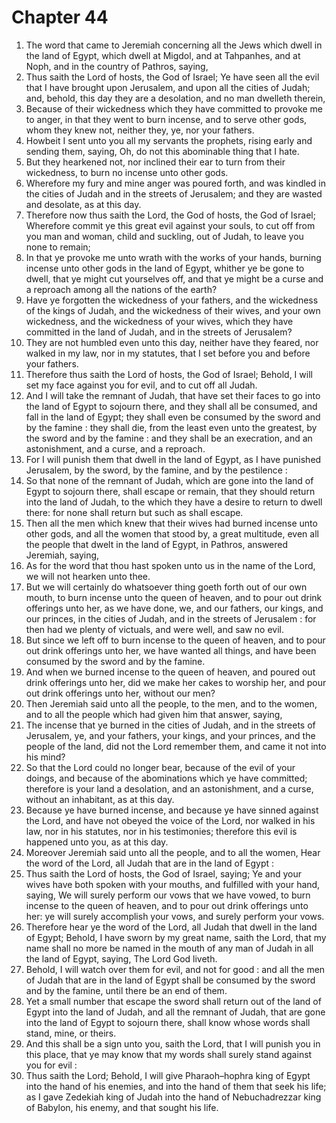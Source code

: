 # Chapter 44

1. The word that came to Jeremiah concerning all the Jews which dwell in the land of Egypt, which dwell at Migdol, and at Tahpanhes, and at Noph, and in the country of Pathros, saying,
2. Thus saith the Lord of hosts, the God of Israel; Ye have seen all the evil that I have brought upon Jerusalem, and upon all the cities of Judah; and, behold, this day they are a desolation, and no man dwelleth therein,
3. Because of their wickedness which they have committed to provoke me to anger, in that they went to burn incense, and to serve other gods, whom they knew not, neither they, ye, nor your fathers.
4. Howbeit I sent unto you all my servants the prophets, rising early and sending them, saying, Oh, do not this abominable thing that I hate.
5. But they hearkened not, nor inclined their ear to turn from their wickedness, to burn no incense unto other gods.
6. Wherefore my fury and mine anger was poured forth, and was kindled in the cities of Judah and in the streets of Jerusalem; and they are wasted and desolate, as at this day.
7. Therefore now thus saith the Lord, the God of hosts, the God of Israel; Wherefore commit ye this great evil against your souls, to cut off from you man and woman, child and suckling, out of Judah, to leave you none to remain;
8. In that ye provoke me unto wrath with the works of your hands, burning incense unto other gods in the land of Egypt, whither ye be gone to dwell, that ye might cut yourselves off, and that ye might be a curse and a reproach among all the nations of the earth?
9. Have ye forgotten the wickedness of your fathers, and the wickedness of the kings of Judah, and the wickedness of their wives, and your own wickedness, and the wickedness of your wives, which they have committed in the land of Judah, and in the streets of Jerusalem?
10. They are not humbled even unto this day, neither have they feared, nor walked in my law, nor in my statutes, that I set before you and before your fathers.
11. Therefore thus saith the Lord of hosts, the God of Israel; Behold, I will set my face against you for evil, and to cut off all Judah.
12. And I will take the remnant of Judah, that have set their faces to go into the land of Egypt to sojourn there, and they shall all be consumed, and fall in the land of Egypt; they shall even be consumed by the sword and by the famine : they shall die, from the least even unto the greatest, by the sword and by the famine : and they shall be an execration, and an astonishment, and a curse, and a reproach.
13. For I will punish them that dwell in the land of Egypt, as I have punished Jerusalem, by the sword, by the famine, and by the pestilence :
14. So that none of the remnant of Judah, which are gone into the land of Egypt to sojourn there, shall escape or remain, that they should return into the land of Judah, to the which they have a desire to return to dwell there: for none shall return but such as shall escape.
15. Then all the men which knew that their wives had burned incense unto other gods, and all the women that stood by, a great multitude, even all the people that dwelt in the land of Egypt, in Pathros, answered Jeremiah, saying,
16. As for the word that thou hast spoken unto us in the name of the Lord, we will not hearken unto thee.
17. But we will certainly do whatsoever thing goeth forth out of our own mouth, to burn incense unto the queen of heaven, and to pour out drink offerings unto her, as we have done, we, and our fathers, our kings, and our princes, in the cities of Judah, and in the streets of Jerusalem : for then had we plenty of victuals, and were well, and saw no evil.
18. But since we left off to burn incense to the queen of heaven, and to pour out drink offerings unto her, we have wanted all things, and have been consumed by the sword and by the famine.
19. And when we burned incense to the queen of heaven, and poured out drink offerings unto her, did we make her cakes to worship her, and pour out drink offerings unto her, without our men?
20. Then Jeremiah said unto all the people, to the men, and to the women, and to all the people which had given him that answer, saying,
21. The incense that ye burned in the cities of Judah, and in the streets of Jerusalem, ye, and your fathers, your kings, and your princes, and the people of the land, did not the Lord remember them, and came it not into his mind?
22. So that the Lord could no longer bear, because of the evil of your doings, and because of the abominations which ye have committed; therefore is your land a desolation, and an astonishment, and a curse, without an inhabitant, as at this day.
23. Because ye have burned incense, and because ye have sinned against the Lord, and have not obeyed the voice of the Lord, nor walked in his law, nor in his statutes, nor in his testimonies; therefore this evil is happened unto you, as at this day.
24. Moreover Jeremiah said unto all the people, and to all the women, Hear the word of the Lord, all Judah that are in the land of Egypt :
25. Thus saith the Lord of hosts, the God of Israel, saying; Ye and your wives have both spoken with your mouths, and fulfilled with your hand, saying, We will surely perform our vows that we have vowed, to burn incense to the queen of heaven, and to pour out drink offerings unto her: ye will surely accomplish your vows, and surely perform your vows.
26. Therefore hear ye the word of the Lord, all Judah that dwell in the land of Egypt; Behold, I have sworn by my great name, saith the Lord, that my name shall no more be named in the mouth of any man of Judah in all the land of Egypt, saying, The Lord God liveth.
27. Behold, I will watch over them for evil, and not for good : and all the men of Judah that are in the land of Egypt shall be consumed by the sword and by the famine, until there be an end of them.
28. Yet a small number that escape the sword shall return out of the land of Egypt into the land of Judah, and all the remnant of Judah, that are gone into the land of Egypt to sojourn there, shall know whose words shall stand, mine, or theirs.
29. And this shall be a sign unto you, saith the Lord, that I will punish you in this place, that ye may know that my words shall surely stand against you for evil :
30. Thus saith the Lord; Behold, I will give Pharaoh–hophra king of Egypt into the hand of his enemies, and into the hand of them that seek his life; as I gave Zedekiah king of Judah into the hand of Nebuchadrezzar king of Babylon, his enemy, and that sought his life.


